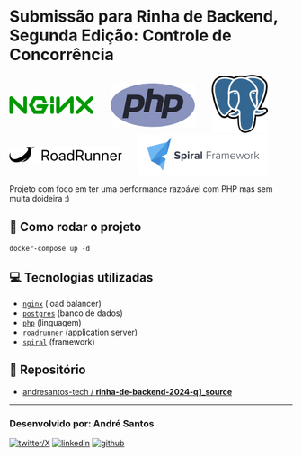 # Submissão para Rinha de Backend, Segunda Edição: Controle de Concorrência

<img src="./images/nginx.svg" alt="logo nginx" width="150" height="auto" align="left" style="margin: 38px 30px 0 0; ">
<img src="./images/php.svg" alt="logo PHP" width="150" height="auto" align="left" style="margin: 15px 30px 0 0;" />
<img src="./images/postgres.svg" alt="logo postgres" width="100" height="auto" >

<img src="./images/RoadRunner.png" alt="logo RoadRunner" width="200" height="auto" align="left" style="margin: 21px 30px 0 0;" />
<img src="./images/SpiralFramework.png" alt="logo Spiral Framework" width="230" height="auto" />
<br>

Projeto com foco em ter uma performance razoável com PHP mas sem muita doideira :)

## 🚀 Como rodar o projeto
```
docker-compose up -d
```

## 💻 Tecnologias utilizadas
- [`nginx`](https://www.nginx.com/) (load balancer)
- [`postgres`](https://www.postgresql.org/) (banco de dados)
- [`php`](https://www.php.net/) (linguagem)
- [`roadrunner`](https://roadrunner.dev/) (application server)
- [`spiral`](https://spiral.dev/) (framework)

## 💾 Repositório
- [andresantos-tech / **rinha-de-backend-2024-q1_source**](https://github.com/andresantos-tech/rinha-de-backend-2024-q1_source/)

<hr>

### Desenvolvido por: André Santos
[![twitter/X](https://img.shields.io/badge/Twitter-000000?style=for-the-badge&logo=X&logoColor=white)](https://github.com/andresantos-tech)
[![linkedin](https://img.shields.io/badge/LinkedIn-0077B5?style=for-the-badge&logo=linkedin&logoColor=white)](https://www.linkedin.com/in/andresantos-tech/)
[![github](https://img.shields.io/badge/GitHub-100000?style=for-the-badge&logo=github&logoColor=white)](https://github.com/andresantos-tech)




